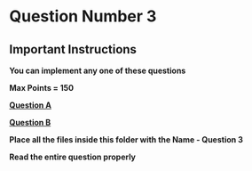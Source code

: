 # Question Number 3

## Important Instructions 


**You can implement any one of these questions**

**Max Points = 150**

**[Question A](https://docs.google.com/document/d/18-V6LtdhtzkI5UXI2WxVgpt0wGYdkV6avwhiZHCfr2A/edit?usp=sharing)**

**[Question B](https://docs.google.com/document/d/1z-aEddUGCfbyMJtbDOPELlLkdmcq1_IgqPFDkiSftSk/edit?usp=sharing)**

**Place all the files inside this folder with the Name - Question 3**

**Read the entire question properly**
